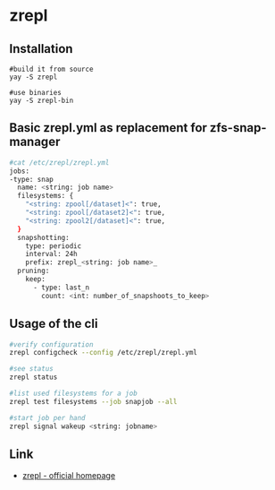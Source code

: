 # zrepl

## Installation

```
#build it from source
yay -S zrepl

#use binaries
yay -S zrepl-bin
```

## Basic zrepl.yml as replacement for zfs-snap-manager

```bash
#cat /etc/zrepl/zrepl.yml
jobs:
-type: snap
  name: <string: job name>
  filesystems: {
    "<string: zpool[/dataset]<": true,
    "<string: zpool[/dataset2]<": true,
    "<string: zpool2[/dataset]<": true,
  }
  snapshotting:
    type: periodic
    interval: 24h
    prefix: zrepl_<string: job name>_
  pruning:
    keep:
      - type: last_n
        count: <int: number_of_snapshoots_to_keep>
```

## Usage of the cli

```bash
#verify configuration
zrepl configcheck --config /etc/zrepl/zrepl.yml

#see status
zrepl status

#list used filesystems for a job
zrepl test filesystems --job snapjob --all

#start job per hand
zrepl signal wakeup <string: jobname>
```

## Link

* [zrepl - official homepage](https://zrepl.github.io)

